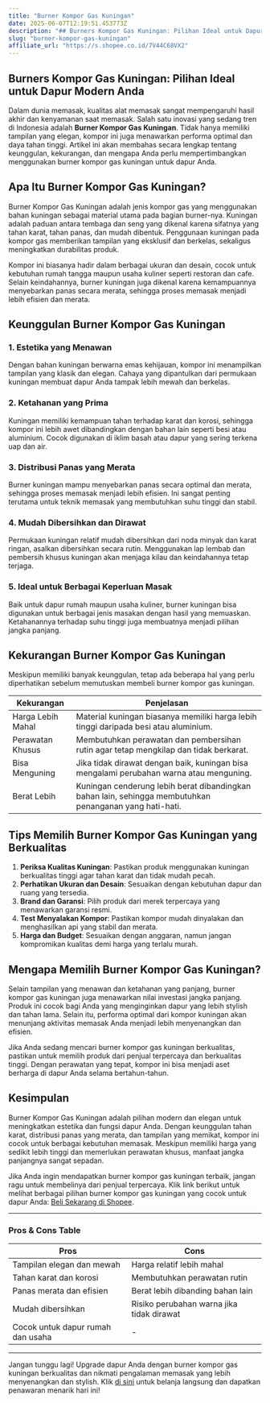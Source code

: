 ```yaml
---
title: "Burner Kompor Gas Kuningan"
date: 2025-06-07T12:19:51.453773Z
description: "## Burners Kompor Gas Kuningan: Pilihan Ideal untuk Dapur Modern Anda..."
slug: "burner-kompor-gas-kuningan"
affiliate_url: "https://s.shopee.co.id/7V44C68VX2"
---
```

## Burners Kompor Gas Kuningan: Pilihan Ideal untuk Dapur Modern Anda

Dalam dunia memasak, kualitas alat memasak sangat mempengaruhi hasil akhir dan kenyamanan saat memasak. Salah satu inovasi yang sedang tren di Indonesia adalah **Burner Kompor Gas Kuningan**. Tidak hanya memiliki tampilan yang elegan, kompor ini juga menawarkan performa optimal dan daya tahan tinggi. Artikel ini akan membahas secara lengkap tentang keunggulan, kekurangan, dan mengapa Anda perlu mempertimbangkan menggunakan burner kompor gas kuningan untuk dapur Anda.

## Apa Itu Burner Kompor Gas Kuningan?

Burner Kompor Gas Kuningan adalah jenis kompor gas yang menggunakan bahan kuningan sebagai material utama pada bagian burner-nya. Kuningan adalah paduan antara tembaga dan seng yang dikenal karena sifatnya yang tahan karat, tahan panas, dan mudah dibentuk. Penggunaan kuningan pada kompor gas memberikan tampilan yang eksklusif dan berkelas, sekaligus meningkatkan durabilitas produk.

Kompor ini biasanya hadir dalam berbagai ukuran dan desain, cocok untuk kebutuhan rumah tangga maupun usaha kuliner seperti restoran dan cafe. Selain keindahannya, burner kuningan juga dikenal karena kemampuannya menyebarkan panas secara merata, sehingga proses memasak menjadi lebih efisien dan merata.

## Keunggulan Burner Kompor Gas Kuningan

### 1. Estetika yang Menawan
Dengan bahan kuningan berwarna emas kehijauan, kompor ini menampilkan tampilan yang klasik dan elegan. Cahaya yang dipantulkan dari permukaan kuningan membuat dapur Anda tampak lebih mewah dan berkelas.

### 2. Ketahanan yang Prima
Kuningan memiliki kemampuan tahan terhadap karat dan korosi, sehingga kompor ini lebih awet dibandingkan dengan bahan lain seperti besi atau aluminium. Cocok digunakan di iklim basah atau dapur yang sering terkena uap dan air.

### 3. Distribusi Panas yang Merata
Burner kuningan mampu menyebarkan panas secara optimal dan merata, sehingga proses memasak menjadi lebih efisien. Ini sangat penting terutama untuk teknik memasak yang membutuhkan suhu tinggi dan stabil.

### 4. Mudah Dibersihkan dan Dirawat
Permukaan kuningan relatif mudah dibersihkan dari noda minyak dan karat ringan, asalkan dibersihkan secara rutin. Menggunakan lap lembab dan pembersih khusus kuningan akan menjaga kilau dan keindahannya tetap terjaga.

### 5. Ideal untuk Berbagai Keperluan Masak
Baik untuk dapur rumah maupun usaha kuliner, burner kuningan bisa digunakan untuk berbagai jenis masakan dengan hasil yang memuaskan. Ketahanannya terhadap suhu tinggi juga membuatnya menjadi pilihan jangka panjang.

## Kekurangan Burner Kompor Gas Kuningan

Meskipun memiliki banyak keunggulan, tetap ada beberapa hal yang perlu diperhatikan sebelum memutuskan membeli burner kompor gas kuningan.

| Kekurangan | Penjelasan |
|--------------|--------------|
| Harga Lebih Mahal | Material kuningan biasanya memiliki harga lebih tinggi daripada besi atau aluminium. |
| Perawatan Khusus | Membutuhkan perawatan dan pembersihan rutin agar tetap mengkilap dan tidak berkarat. |
| Bisa Menguning | Jika tidak dirawat dengan baik, kuningan bisa mengalami perubahan warna atau menguning. |
| Berat Lebih | Kuningan cenderung lebih berat dibandingkan bahan lain, sehingga membutuhkan penanganan yang hati-hati. |

## Tips Memilih Burner Kompor Gas Kuningan yang Berkualitas

1. **Periksa Kualitas Kuningan**: Pastikan produk menggunakan kuningan berkualitas tinggi agar tahan karat dan tidak mudah pecah.
2. **Perhatikan Ukuran dan Desain**: Sesuaikan dengan kebutuhan dapur dan ruang yang tersedia.
3. **Brand dan Garansi**: Pilih produk dari merek terpercaya yang menawarkan garansi resmi.
4. **Test Menyalakan Kompor**: Pastikan kompor mudah dinyalakan dan menghasilkan api yang stabil dan merata.
5. **Harga dan Budget**: Sesuaikan dengan anggaran, namun jangan kompromikan kualitas demi harga yang terlalu murah.

## Mengapa Memilih Burner Kompor Gas Kuningan?

Selain tampilan yang menawan dan ketahanan yang panjang, burner kompor gas kuningan juga menawarkan nilai investasi jangka panjang. Produk ini cocok bagi Anda yang menginginkan dapur yang lebih stylish dan tahan lama. Selain itu, performa optimal dari kompor kuningan akan menunjang aktivitas memasak Anda menjadi lebih menyenangkan dan efisien.

Jika Anda sedang mencari burner kompor gas kuningan berkualitas, pastikan untuk memilih produk dari penjual terpercaya dan berkualitas tinggi. Dengan perawatan yang tepat, kompor ini bisa menjadi aset berharga di dapur Anda selama bertahun-tahun.

## Kesimpulan

Burner Kompor Gas Kuningan adalah pilihan modern dan elegan untuk meningkatkan estetika dan fungsi dapur Anda. Dengan keunggulan tahan karat, distribusi panas yang merata, dan tampilan yang memikat, kompor ini cocok untuk berbagai kebutuhan memasak. Meskipun memiliki harga yang sedikit lebih tinggi dan memerlukan perawatan khusus, manfaat jangka panjangnya sangat sepadan.

Jika Anda ingin mendapatkan burner kompor gas kuningan terbaik, jangan ragu untuk membelinya dari penjual terpercaya. Klik link berikut untuk melihat berbagai pilihan burner kompor gas kuningan yang cocok untuk dapur Anda: [Beli Sekarang di Shopee](https://s.shopee.co.id/7V44C68VX2).

---

### Pros & Cons Table

| **Pros** | **Cons** |
|------------|-----------|
| Tampilan elegan dan mewah | Harga relatif lebih mahal |
| Tahan karat dan korosi | Membutuhkan perawatan rutin |
| Panas merata dan efisien | Berat lebih dibanding bahan lain |
| Mudah dibersihkan | Risiko perubahan warna jika tidak dirawat |
| Cocok untuk dapur rumah dan usaha | - |

---

Jangan tunggu lagi! Upgrade dapur Anda dengan burner kompor gas kuningan berkualitas dan nikmati pengalaman memasak yang lebih menyenangkan dan stylish. Klik [di sini](https://s.shopee.co.id/7V44C68VX2) untuk belanja langsung dan dapatkan penawaran menarik hari ini!